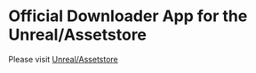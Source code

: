 # Official Downloader App for the Unreal/Assetstore

Please visit [Unreal/Assetstore](https://unrealassetstore.com)
